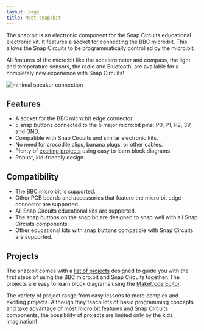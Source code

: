 ```yaml
---
layout: page
title: Meet snap:bit
---
```


The snap:bit is an electronic component for the Snap Circuits educational electronic kit. It features a socket for connecting the BBC micro:bit. This allows the Snap Circuits to be programmatically controlled by the micro:bit.

All features of the micro:bit like the accelerometer and compass, the light and temperature sensors, the radio and Bluetooth, are available for a completely new experience with Snap Circuits!

![minimal speaker connection](../assets/images/features.png)

Features
--------
- A socket for the BBC micro:bit edge connector.
- 5 snap buttons connected to the 5 major micro:bit pins: P0, P1, P2, 3V, and GND.
- Compatible with Snap Circuits and similar electronic kits.
- No need for crocodile clips, banana plugs, or other cables.
- Plenty of [exciting projects](projects) using easy to learn block diagrams.
- Robust, kid-friendly design.

Compatibility
-------------
- The BBC micro:bit is supported.
- Other PCB boards and accessories that feature the micro:bit edge connector are supported.
- All Snap Circuits educational kits are supported.
- The snap buttons on the snap:bit are designed to snap well with all Snap Circuits components.
- Other educational kits with snap buttons compatible with Snap Circuits are supported.

Projects
--------
The snap:bit comes with a [list of projects](projects) designed to guide you with the first steps of using the BBC micro:bit and Snap Circuits together. The projects are easy to learn block diagrams using the [MakeCode Editor](https://makecode.microbit.org/).

The variety of project range from easy lessons to more complex and exciting projects. Although they teach lots of basic programming concepts and take advantage of most micro:bit features and Snap Circuits components, the possibility of projects are limited only by the kids imagination!